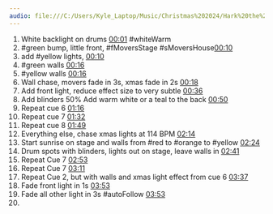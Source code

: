 ```yaml
---
audio: file:///C:/Users/Kyle_Laptop/Music/Christmas%202024/Hark%20the%20Hearald%20Eagle%20&%20Child%20-%2012_4_24,%202.31%E2%80%AFPM.m4a
---
```

1. White backlight on drums [00:01](file:///C:/Users/Kyle_Laptop/Music/Christmas%202024/Hark%20the%20Hearald%20Eagle%20&%20Child%20-%2012_4_24,%202.31%E2%80%AFPM.m4a#t=1.15) #whiteWarm 
2. #green bump, little front, #fMoversStage #sMoversHouse[00:10](file:///C:/Users/Kyle_Laptop/Music/Christmas%202024/Hark%20the%20Hearald%20Eagle%20&%20Child%20-%2012_4_24,%202.31%E2%80%AFPM.m4a#t=10.03) 
3. add #yellow lights,  [00:10](file:///C:/Users/Kyle_Laptop/Music/Christmas%202024/Hark%20the%20Hearald%20Eagle%20&%20Child%20-%2012_4_24,%202.31%E2%80%AFPM.m4a#t=10.03) 
4. #green walls [00:16](file:///C:/Users/Kyle_Laptop/Music/Christmas%202024/Hark%20the%20Hearald%20Eagle%20&%20Child%20-%2012_4_24,%202.31%E2%80%AFPM.m4a#t=16.31) 
5. #yellow walls [00:16](file:///C:/Users/Kyle_Laptop/Music/Christmas%202024/Hark%20the%20Hearald%20Eagle%20&%20Child%20-%2012_4_24,%202.31%E2%80%AFPM.m4a#t=16.31) 
6. Wall chase, movers fade in 3s, xmas fade in 2s [00:18](file:///C:/Users/Kyle_Laptop/Music/Christmas%202024/Hark%20the%20Hearald%20Eagle%20&%20Child%20-%2012_4_24,%202.31%E2%80%AFPM.m4a#t=18.64) 
7. Add front light, reduce effect size to very subtle [00:36](file:///C:/Users/Kyle_Laptop/Music/Christmas%202024/Hark%20the%20Hearald%20Eagle%20&%20Child%20-%2012_4_24,%202.31%E2%80%AFPM.m4a#t=36.37) 
8. Add blinders 50% Add warm white or a teal to the back [00:50](file:///C:/Users/Kyle_Laptop/Music/Christmas%202024/Hark%20the%20Hearald%20Eagle%20&%20Child%20-%2012_4_24,%202.31%E2%80%AFPM.m4a#t=50.82)  
9. Repeat cue 6 [01:16](file:///C:/Users/Kyle_Laptop/Music/Christmas%202024/Hark%20the%20Hearald%20Eagle%20&%20Child%20-%2012_4_24,%202.31%E2%80%AFPM.m4a#t=01:16.23) 
10. Repeat cue 7 [01:32](file:///C:/Users/Kyle_Laptop/Music/Christmas%202024/Hark%20the%20Hearald%20Eagle%20&%20Child%20-%2012_4_24,%202.31%E2%80%AFPM.m4a#t=01:32.96) 
11. Repeat cue 8 [01:49](file:///C:/Users/Kyle_Laptop/Music/Christmas%202024/Hark%20the%20Hearald%20Eagle%20&%20Child%20-%2012_4_24,%202.31%E2%80%AFPM.m4a#t=01:49.79) 
12. Everything else, chase xmas lights at 114 BPM [02:14](file:///C:/Users/Kyle_Laptop/Music/Christmas%202024/Hark%20the%20Hearald%20Eagle%20&%20Child%20-%2012_4_24,%202.31%E2%80%AFPM.m4a#t=02:14.88) 
13. Start sunrise on stage and walls from #red to #orange to #yellow [02:24](file:///C:/Users/Kyle_Laptop/Music/Christmas%202024/Hark%20the%20Hearald%20Eagle%20&%20Child%20-%2012_4_24,%202.31%E2%80%AFPM.m4a#t=02:24.98) 
14. Drum spots with blinders, lights out on stage, leave walls in [02:41](file:///C:/Users/Kyle_Laptop/Music/Christmas%202024/Hark%20the%20Hearald%20Eagle%20&%20Child%20-%2012_4_24,%202.31%E2%80%AFPM.m4a#t=02:41.27) 
15. Repeat Cue 7 [02:53](file:///C:/Users/Kyle_Laptop/Music/Christmas%202024/Hark%20the%20Hearald%20Eagle%20&%20Child%20-%2012_4_24,%202.31%E2%80%AFPM.m4a#t=02:53.20) 
16. Repeat Cue 7 [03:11](file:///C:/Users/Kyle_Laptop/Music/Christmas%202024/Hark%20the%20Hearald%20Eagle%20&%20Child%20-%2012_4_24,%202.31%E2%80%AFPM.m4a#t=03:11.71) 
17. Repeat Cue 2, but with walls and xmas light effect from cue 6  [03:37](file:///C:/Users/Kyle_Laptop/Music/Christmas%202024/Hark%20the%20Hearald%20Eagle%20&%20Child%20-%2012_4_24,%202.31%E2%80%AFPM.m4a#t=03:37.08)
18. Fade front light in 1s [03:53](file:///C:/Users/Kyle_Laptop/Music/Christmas%202024/Hark%20the%20Hearald%20Eagle%20&%20Child%20-%2012_4_24,%202.31%E2%80%AFPM.m4a#t=03:53.61) 
19. Fade all other light in 3s #autoFollow [03:53](file:///C:/Users/Kyle_Laptop/Music/Christmas%202024/Hark%20the%20Hearald%20Eagle%20&%20Child%20-%2012_4_24,%202.31%E2%80%AFPM.m4a#t=03:53.61) 
20. 